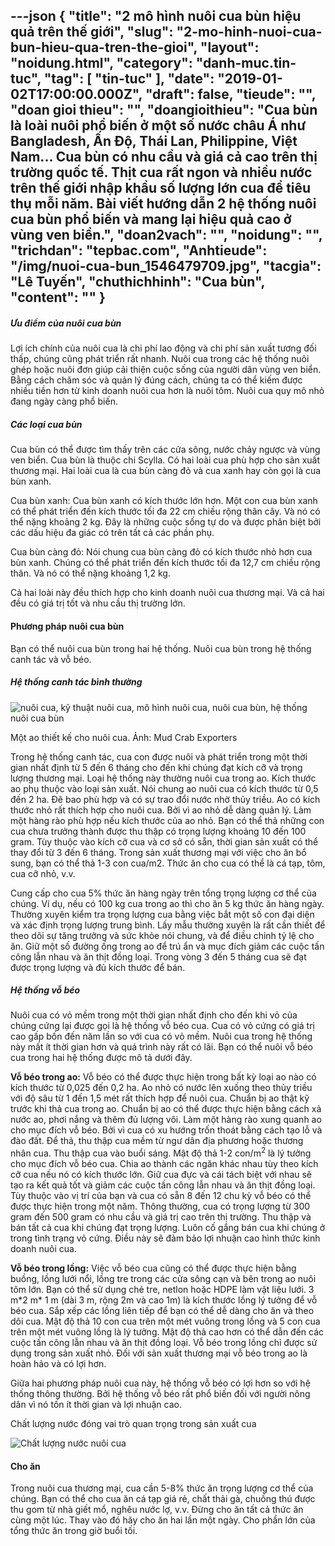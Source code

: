 ---json
{
    "title": "2 mô hình nuôi cua bùn hiệu quả trên thế giới",
    "slug": "2-mo-hinh-nuoi-cua-bun-hieu-qua-tren-the-gioi",
    "layout": "noidung.html",
    "category": "danh-muc.tin-tuc",
    "tag": [
        "tin-tuc"
    ],
    "date": "2019-01-02T17:00:00.000Z",
    "draft": false,
    "tieude": "",
    "doan gioi thieu": "",
    "doangioithieu": "Cua bùn là loài nuôi phổ biến ở một số nước châu Á như Bangladesh, Ấn Độ, Thái Lan, Philippine, Việt Nam... Cua bùn có nhu cầu và giá cả cao trên thị trường quốc tế. Thịt cua rất ngon và nhiều nước trên thế giới nhập khẩu số lượng lớn cua để tiêu thụ mỗi năm. Bài viết hướng dẫn 2 hệ thống nuôi cua bùn phổ biến và mang lại hiệu quả cao ở vùng ven biển.",
    "doan2vach": "",
    "noidung": "",
    "trichdan": "tepbac.com",
    "Anhtieude": "/img/nuoi-cua-bun_1546479709.jpg",
    "tacgia": "Lê Tuyến",
    "chuthichhinh": "Cua bùn",
    "__content__": ""
}
---
<h5>Ưu điểm của nu&ocirc;i cua b&ugrave;n</h5>

<p>Lợi &iacute;ch ch&iacute;nh của nu&ocirc;i cua l&agrave; chi ph&iacute; lao động v&agrave; chi ph&iacute; sản xuất tương đối thấp, ch&uacute;ng cũng ph&aacute;t triển rất nhanh. Nu&ocirc;i cua trong c&aacute;c hệ thống nu&ocirc;i gh&eacute;p hoặc nu&ocirc;i đơn gi&uacute;p cải thiện cuộc sống của người d&acirc;n v&ugrave;ng ven biển. Bằng c&aacute;ch chăm s&oacute;c v&agrave; quản l&yacute; đ&uacute;ng c&aacute;ch, ch&uacute;ng ta c&oacute; thể kiếm được nhiều tiền hơn từ kinh doanh nu&ocirc;i cua hơn l&agrave; nu&ocirc;i t&ocirc;m. Nu&ocirc;i cua quy m&ocirc; nhỏ đang ng&agrave;y c&agrave;ng phổ biến.&nbsp;</p>

<h5>C&aacute;c loại cua b&ugrave;n</h5>

<p>Cua b&ugrave;n c&oacute; thể được t&igrave;m thấy tr&ecirc;n c&aacute;c cửa s&ocirc;ng, nước chảy ngược v&agrave; v&ugrave;ng ven biển. Cua b&ugrave;n l&agrave; thuộc chi Scylla. C&oacute; hai lo&agrave;i cua ph&ugrave; hợp cho sản xuất thương mại. Hai lo&agrave;i cua l&agrave; cua b&ugrave;n c&agrave;ng đỏ v&agrave; cua xanh hay c&ograve;n gọi l&agrave; cua b&ugrave;n xanh.</p>

<p>Cua b&ugrave;n xanh: Cua b&ugrave;n xanh c&oacute; k&iacute;ch thước lớn hơn. Một con cua b&ugrave;n xanh c&oacute; thể ph&aacute;t triển đến k&iacute;ch thước tối đa 22 cm chiều rộng th&acirc;n c&acirc;y. V&agrave; n&oacute; c&oacute; thể nặng khoảng 2 kg. Đ&acirc;y l&agrave; những cuộc sống tự do v&agrave; được ph&acirc;n biệt bởi c&aacute;c dấu hiệu đa gi&aacute;c c&oacute; tr&ecirc;n tất cả c&aacute;c phần phụ.</p>

<p>Cua b&ugrave;n c&agrave;ng đỏ: N&oacute;i chung cua b&ugrave;n c&agrave;ng đỏ c&oacute; k&iacute;ch thước nhỏ hơn cua b&ugrave;n xanh. Ch&uacute;ng c&oacute; thể ph&aacute;t triển đến k&iacute;ch thước tối đa 12,7 cm chiều rộng th&acirc;n. V&agrave; n&oacute; c&oacute; thể nặng khoảng 1,2 kg.</p>

<p>Cả hai lo&agrave;i n&agrave;y đều th&iacute;ch hợp cho kinh doanh nu&ocirc;i cua thương mại. V&agrave; cả hai đều c&oacute; gi&aacute; trị tốt v&agrave; nhu cầu thị trường lớn.</p>

<h4>Phương ph&aacute;p nu&ocirc;i cua b&ugrave;n</h4>

<p>Bạn c&oacute; thể nu&ocirc;i cua b&ugrave;n trong hai hệ thống. Nu&ocirc;i cua b&ugrave;n trong hệ thống canh t&aacute;c v&agrave; vỗ b&eacute;o.&nbsp;</p>

<h5>Hệ thống canh t&aacute;c b&igrave;nh thường</h5>

<p><img alt="nuôi cua, kỹ thuật nuôi cua, mô hình nuôi cua, nuôi cua bùn, hệ thống nuôi cua bùn" src="https://tepbac.com/upload/images/2019/01/ao-nuoi-cua-bun_1546478961.jpg" title="nuôi cua, kỹ thuật nuôi cua, mô hình nuôi cua, nuôi cua bùn, hệ thống nuôi cua bùn" /></p>

<p>Một ao thiết kế cho nu&ocirc;i cua. Ảnh:&nbsp;Mud Crab Exporters</p>

<p>Trong hệ thống canh t&aacute;c, cua con được nu&ocirc;i v&agrave; ph&aacute;t triển trong một thời gian nhất định từ 5 đến 6 th&aacute;ng cho đến khi ch&uacute;ng đạt k&iacute;ch cỡ v&agrave; trọng lượng thương mại. Loại hệ thống n&agrave;y thường nu&ocirc;i cua trong ao. K&iacute;ch thước ao phụ thuộc v&agrave;o loại sản xuất. N&oacute;i chung ao nu&ocirc;i cua c&oacute; k&iacute;ch thước từ 0,5 đến 2 ha. Đ&ecirc; bao ph&ugrave; hợp v&agrave; c&oacute; sự trao đổi nước nhờ thủy triều. Ao c&oacute; k&iacute;ch thước nhỏ rất th&iacute;ch hợp cho nu&ocirc;i cua. Bởi v&igrave; ao nhỏ dễ d&agrave;ng quản l&yacute;. L&agrave;m một h&agrave;ng r&agrave;o ph&ugrave; hợp nếu k&iacute;ch thước của ao nhỏ. Bạn c&oacute; thể thả những con cua chưa trưởng th&agrave;nh được thu thập c&oacute; trọng lượng khoảng 10 đến 100 gram. T&ugrave;y thuộc v&agrave;o k&iacute;ch cỡ cua v&agrave; cơ sở c&oacute; sẵn, thời gian sản xuất c&oacute; thể thay đổi từ 3 đến 6 th&aacute;ng. Trong sản xuất thương mại với việc cho ăn bổ sung, bạn c&oacute; thể thả 1-3 con cua/m2. Thức ăn cho cua c&oacute; thể l&agrave; c&aacute; tạp, t&ocirc;m, cua cỡ nhỏ, v.v.</p>

<p>Cung cấp cho cua 5% thức ăn h&agrave;ng ng&agrave;y tr&ecirc;n tổng trọng lượng cơ thể của ch&uacute;ng. V&iacute; dụ, nếu c&oacute; 100 kg cua trong ao th&igrave; cho ăn 5 kg thức ăn h&agrave;ng ng&agrave;y. Thường xuy&ecirc;n kiểm tra trọng lượng cua bằng việc bắt một số con đại diện v&agrave; x&aacute;c định trọng lượng trung b&igrave;nh. Lấy mẫu thường xuy&ecirc;n l&agrave; rất cần thiết để theo d&otilde;i sự tăng trưởng v&agrave; sức khỏe n&oacute;i chung, v&agrave; để điều chỉnh tỷ lệ cho ăn. Giữ một số đường ống trong ao để tr&uacute; ẩn v&agrave; mục đ&iacute;ch giảm c&aacute;c cuộc tấn c&ocirc;ng lẫn nhau v&agrave; ăn thịt đồng loại. Trong v&ograve;ng 3 đến 5 th&aacute;ng cua sẽ đạt được trọng lượng v&agrave; đủ k&iacute;ch thước để b&aacute;n.</p>

<h5>Hệ thống vỗ b&eacute;o</h5>

<p>Nu&ocirc;i cua c&oacute; vỏ mềm trong một thời gian nhất định cho đến khi vỏ của ch&uacute;ng cứng lại được gọi l&agrave; hệ thống vỗ b&eacute;o cua. Cua c&oacute; vỏ cứng c&oacute; gi&aacute; trị cao gấp bốn đến năm lần so với cua c&oacute; vỏ mềm. Nu&ocirc;i cua trong hệ thống n&agrave;y mất &iacute;t thời gian hơn v&agrave; qu&aacute; tr&igrave;nh n&agrave;y rất c&oacute; l&atilde;i. Bạn c&oacute; thể nu&ocirc;i vỗ b&eacute;o cua trong hai hệ thống được m&ocirc; tả dưới đ&acirc;y.</p>

<p><strong>Vỗ b&eacute;o trong ao:</strong>&nbsp;Vỗ b&eacute;o c&oacute; thể được thực hiện trong bất kỳ loại ao n&agrave;o c&oacute; k&iacute;ch thước từ 0,025 đến 0,2 ha. Ao nhỏ c&oacute; nước l&ecirc;n xuống theo thủy triều với độ s&acirc;u từ 1 đến 1,5 m&eacute;t rất th&iacute;ch hợp để nu&ocirc;i cua. Chuẩn bị ao thật kỹ trước khi thả cua trong ao. Chuẩn bị ao c&oacute; thể được thực hiện bằng c&aacute;ch xả nước ao, phơi nắng v&agrave; th&ecirc;m đủ lượng v&ocirc;i. L&agrave;m một h&agrave;ng r&agrave;o xung quanh ao cho mục đ&iacute;ch vỗ b&eacute;o. Bởi v&igrave; cua c&oacute; xu hướng trốn tho&aacute;t bằng c&aacute;ch tạo lỗ v&agrave; đ&agrave;o đất. Để thả, thu thập cua mềm từ ngư d&acirc;n địa phương hoặc thương nh&acirc;n cua. Thu thập cua v&agrave;o buổi s&aacute;ng. Mật độ thả 1-2 con/m<sup>2</sup>&nbsp;l&agrave; l&yacute; tưởng cho mục đ&iacute;ch vỗ b&eacute;o cua. Chia ao th&agrave;nh c&aacute;c ngăn kh&aacute;c nhau t&ugrave;y theo k&iacute;ch cỡ cua nếu n&oacute; c&oacute; k&iacute;ch thước lớn. Giữ cua đực v&agrave; c&aacute;i t&aacute;ch biệt với nhau sẽ tạo ra kết quả tốt v&agrave; giảm c&aacute;c cuộc tấn c&ocirc;ng lẫn nhau v&agrave; ăn thịt đồng loại. T&ugrave;y thuộc v&agrave;o vị tr&iacute; của bạn v&agrave; cua c&oacute; sẵn 8 đến 12 chu kỳ vỗ b&eacute;o c&oacute; thể được thực hiện trong một năm. Th&ocirc;ng thường, cua c&oacute; trọng lượng từ 300 gram đến 500 gram c&oacute; nhu cầu v&agrave; gi&aacute; trị cao tr&ecirc;n thị trường. Thu thập v&agrave; b&aacute;n tất cả cua khi ch&uacute;ng đạt trọng lượng. Lu&ocirc;n cố gắng b&aacute;n cua khi ch&uacute;ng ở trong t&igrave;nh trạng vỏ cứng. Điều n&agrave;y sẽ đảm bảo lợi nhuận cao h&igrave;nh thức kinh doanh nu&ocirc;i cua.&nbsp;</p>

<p><strong>Vỗ b&eacute;o trong lồng:</strong>&nbsp;Việc vỗ b&eacute;o cua cũng c&oacute; thể được thực hiện bằng buồng, lồng lưới nổi, lồng tre trong c&aacute;c cửa s&ocirc;ng cạn v&agrave; b&ecirc;n trong ao nu&ocirc;i t&ocirc;m lớn. Bạn c&oacute; thể sử dụng chẻ tre, netlon hoặc HDPE l&agrave;m vật liệu lưới. 3 m*2 m* 1 m (d&agrave;i 3 m, rộng 2m v&agrave; cao 1m) l&agrave; k&iacute;ch thước lồng l&yacute; tưởng để vỗ b&eacute;o cua. Sắp xếp c&aacute;c lồng li&ecirc;n tiếp để bạn c&oacute; thể dễ d&agrave;ng cho ăn v&agrave; theo d&otilde;i cua. Mật độ thả 10 con cua tr&ecirc;n một m&eacute;t vu&ocirc;ng trong lồng v&agrave; 5 con cua tr&ecirc;n một m&eacute;t vu&ocirc;ng lồng l&agrave; l&yacute; tưởng. Mật độ thả cao hơn c&oacute; thể dẫn đến c&aacute;c cuộc tấn c&ocirc;ng lẫn nhau v&agrave; ăn thịt đồng loại. Vỗ b&eacute;o trong lồng chỉ được sử dụng trong sản xuất nhỏ. Đối với sản xuất thương mại vỗ b&eacute;o trong ao l&agrave; ho&agrave;n hảo v&agrave; c&oacute; lợi hơn.</p>

<p>Giữa hai phương ph&aacute;p nu&ocirc;i cua n&agrave;y, hệ thống vỗ b&eacute;o c&oacute; lợi hơn so với hệ thống th&ocirc;ng thường. Bởi hệ thống vỗ b&eacute;o rất phổ biến đối với người n&ocirc;ng d&acirc;n v&igrave; n&oacute; tốn &iacute;t thời gian v&agrave; lợi nhuận cao.&nbsp;</p>

<p>Chất lượng nước đ&oacute;ng vai tr&ograve; quan trọng trong sản xuất cua</p>

<p><img alt="Chất lượng nước nuôi cua" src="https://tepbac.com/upload/images/2019/01/mo-hinh-nuoi-cua_1546479427.png" title="nuôi cua, kỹ thuật nuôi cua, mô hình nuôi cua, nuôi cua bùn, hệ thống nuôi cua bùn" /></p>

<h4>Cho ăn</h4>

<p>Trong nu&ocirc;i cua thương mại, cua cần 5-8% thức ăn trọng lượng cơ thể của ch&uacute;ng. Bạn c&oacute; thể cho cua ăn c&aacute; tạp gi&aacute; rẻ, chất thải g&agrave;, chuồng th&uacute; được thu gom từ nh&agrave; giết mổ, ngh&ecirc;u nước lợ, v.v. Đừng cho ăn tất cả thức ăn c&ugrave;ng một l&uacute;c. Thay v&agrave;o đ&oacute; h&atilde;y cho ăn hai lần một ng&agrave;y. Cho phần lớn của tổng thức ăn trong giờ buổi tối.</p>
